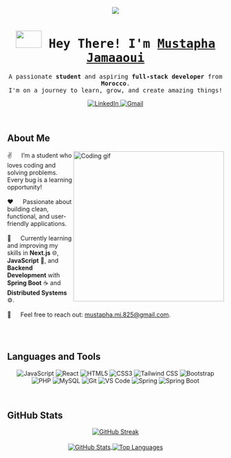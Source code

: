 <!-- Intro -->
<div align="center">
  <img src="https://github.com/Anmol-Baranwal/Cool-GIFs-For-GitHub/assets/74038190/c288471c-be67-4fbb-af44-1c63ee9ed280" />
  <h1>
    <samp><img src="https://user-images.githubusercontent.com/74038190/212284087-bbe7e430-757e-4901-90bf-4cd2ce3e1852.gif" width="60" height="40">
      Hey There! I'm
      <b><a target="_blank" href="#">Mustapha Jamaaoui</a></b>
    </samp>
  </h1>
  <p> 
    <samp>
      A passionate <b>student</b> and aspiring <b>full-stack developer</b> from <b>Morocco</b>. 
      <br>
      I'm on a journey to learn, grow, and create amazing things!
    </samp>
  </p>
  <p>
    <a href="https://www.linkedin.com/in/mustapha-jamaaoui-18824b267" target="_blank">
      <img src="https://img.shields.io/badge/LinkedIn-0077B5?style=for-the-badge&logo=linkedin&logoColor=white" alt="LinkedIn"/>
    </a>
    <a href="mailto:mustapha.mj.825@gmail.com">
      <img src="https://img.shields.io/badge/Gmail-D14836?style=for-the-badge&logo=gmail&logoColor=white" alt="Gmail"/>
    </a>
  </p>
</div>
<br />

<!-- About Section -->
## About Me
<p align="left">
  <img align="right" width="350" src="/assets/programmer.gif" alt="Coding gif" />
  
  ✌️ &emsp; I’m a student who loves coding and solving problems. Every bug is a learning opportunity! <br/><br/>
  ❤️ &emsp; Passionate about building clean, functional, and user-friendly applications. <br/><br/>
  🌱 &emsp; Currently learning and improving my skills in **Next.js** 🌐, **JavaScript** 🚀, and **Backend Development** with **Spring Boot** ☕ and **Distributed Systems** ⚙️. <br/><br/>
  📧 &emsp; Feel free to reach out: <a href="mailto:mustapha.mj.825@gmail.com">mustapha.mj.825@gmail.com</a>. <br/><br/>
</p>
<br/>

## Languages and Tools
<p align="center">
  <img src="https://img.shields.io/badge/Javascript-F0DB4F?style=for-the-badge&labelColor=black&logo=javascript&logoColor=F0DB4F" alt="JavaScript"/>
  <img src="https://img.shields.io/badge/React-61DBFB?style=for-the-badge&labelColor=black&logo=react&logoColor=61DBFB" alt="React"/>
  <img src="https://img.shields.io/badge/HTML5-E34F26?style=for-the-badge&logo=html5&logoColor=white" alt="HTML5"/>
  <img src="https://img.shields.io/badge/CSS3-1572B6?style=for-the-badge&logo=css3&logoColor=white" alt="CSS3"/>
  <img src="https://img.shields.io/badge/Tailwind_CSS-06B6D4?style=for-the-badge&logo=tailwindcss&logoColor=white" alt="Tailwind CSS"/>
  <img src="https://img.shields.io/badge/Bootstrap-563D7C?style=for-the-badge&logo=bootstrap&logoColor=white" alt="Bootstrap"/>
  <img src="https://img.shields.io/badge/PHP-777BB4?style=for-the-badge&logo=php&logoColor=white" alt="PHP"/>
  <img src="https://img.shields.io/badge/MySQL-4479A1?style=for-the-badge&logo=mysql&logoColor=white" alt="MySQL"/>
  <img src="https://img.shields.io/badge/Git-F05032?style=for-the-badge&logo=git&logoColor=white" alt="Git"/>
  <img src="https://img.shields.io/badge/VSCode-007ACC?style=for-the-badge&logo=visual-studio-code&logoColor=white" alt="VS Code"/>
  <img src="https://img.shields.io/badge/Spring-6DB33F?style=for-the-badge&logo=spring&logoColor=white" alt="Spring"/>
  <img src="https://img.shields.io/badge/Spring_Boot-6DB33F?style=for-the-badge&logo=spring-boot&logoColor=white" alt="Spring Boot"/>
</p>
<br />

## GitHub Stats
<p align="center">
  <a href="https://github.com/MustaphaJAM">
    <img align="center" src="https://github-readme-streak-stats.herokuapp.com/?user=MustaphaJAM&theme=tokyonight&hide_border=true" alt="GitHub Streak"/>
  </a>
  <br/><br/>
  <a href="https://github.com/MustaphaJAM">
    <img align="center" src="https://denvercoder1-github-readme-stats.vercel.app/api?username=MustaphaJAM&show_icons=true&count_private=true&theme=react&border_color=339CFF&bg_color=24292e&title_color=339CFF&icon_color=339CFF" alt="GitHub Stats"/>
  </a>
  <a href="https://github.com/MustaphaJAM">
    <img align="center" src="https://denvercoder1-github-readme-stats.vercel.app/api/top-langs/?username=MustaphaJAM&langs_count=8&layout=compact&theme=react&border_color=339CFF&bg_color=24292e&title_color=FFFFFF&icon_color=339CFF" alt="Top Languages"/>
  </a>
</p>
